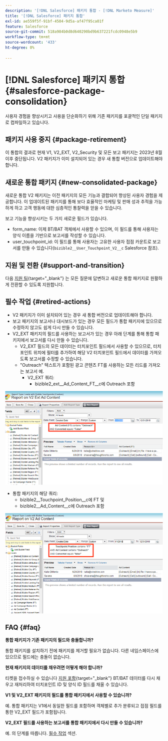 ```yaml
---
description: '[!DNL Salesforce] 패키지 통합 - [!DNL Marketo Measure]'
title: '[!DNL Salesforce] 패키지 통합'
exl-id: ae559f5f-91bf-4504-9d5a-af47f95ca01f
feature: Salesforce
source-git-commit: 518a984b0d8d640290bd9b637221fcdc0948e5b9
workflow-type: tm+mt
source-wordcount: '433'
ht-degree: 0%

---
```


# [!DNL Salesforce] 패키지 통합 {#salesforce-package-consolidation}

사용자 경험을 향상시키고 사용을 단순화하기 위해 기존 패키지를 포괄적인 단일 패키지로 컴파일하고 있습니다.

## 패키지 사용 중지 {#package-retirement}

이 통합의 결과로 현재 V1, V2_EXT, V2_Security 및 모든 보고 패키지는 2023년 8월 이후 중단됩니다. V2 패키지가 이미 설치되어 있는 경우 새 통합 버전으로 업데이트해야 합니다.

## 새로운 통합 패키지 {#new-consolidated-package}

새로운 통합 V2 패키지는 이전 패키지의 모든 기능과 결합되어 향상된 사용자 경험을 제공합니다. 이 업데이트된 패키지를 통해 보다 효율적인 마케팅 및 판매 성과 추적을 가능하게 하고 고객 행동에 대한 심층적인 통찰력을 얻을 수 있습니다.

보고 기능을 향상시키는 두 가지 새로운 필드가 있습니다.

* form_name: 이제 BT/BAT 객체에서 사용할 수 있으며, 이 필드를 통해 사용자는 양식 이름을 기반으로 보고서를 작성할 수 있습니다.
* user_touchpoint_id: 이 필드를 통해 사용자는 고유한 사용자 접점 카운트로 보고서를 만들 수 있습니다(`bizible2__User_Touchpoint_V2__c` Salesforce 참조).

## 지원 및 전환 {#support-and-transition}

다음 [지원 팀](https://nation.marketo.com/t5/support/ct-p/Support){target="_blank"} 는 모든 질문에 답변하고 새로운 통합 패키지로 원활하게 전환할 수 있도록 지원합니다.

## 필수 작업 {#retired-actions}

* V2 패키지가 이미 설치되어 있는 경우 새 통합 버전으로 업데이트해야 합니다.
* 보고 패키지의 보고서나 대시보드가 있는 경우 모든 필드가 통합 패키지에 있으므로 수정하지 않고도 쉽게 다시 만들 수 있습니다.
* V2_EXT 패키지의 필드를 사용하는 보고서가 있는 경우 아래 단계를 통해 통합 패키지에서 보고서를 다시 만들 수 있습니다.
   * V2_EXT 필드의 모든 데이터는 터치포인트 필드에서 사용할 수 있으므로, 터치포인트 위치에 필터를 추가하여 해당 V2 터치포인트 필드에서 데이터를 가져오도록 보고서를 수정할 수 있습니다.
   * &quot;Outreach&quot; 텍스트가 포함된 광고 콘텐츠 FT를 사용하는 모든 리드를 가져오는 보고서 예.
      * V2_EXT 쿼리:
         * bizible2_ext__Ad_Content_FT__c에 Outreach 포함

![](assets/package-consolidation-1.png)

* 통합 패키지의 해당 쿼리:
   * bizible2__Touchpoint_Position__c에 FT 및
   * bizible2__Ad_Content__c에 Outreach 포함

![](assets/salesforce-package-consolidation-2.png)

## FAQ {#faq}

**통합 패키지가 기존 패키지의 필드와 충돌합니까?**

통합 패키지를 설치하기 전에 패키지를 제거할 필요가 없습니다. 다른 네임스페이스에 있으므로 필드에는 충돌이 없습니다.

**현재 패키지의 데이터를 채우려면 어떻게 해야 합니까?**

티켓을 접수하실 수 있습니다 [지원 포함](https://nation.marketo.com/t5/support/ct-p/Support){target="_blank"} BT/BAT 데이터를 다시 채우고 재처리하여 터치포인트 ID 및 양식 ID 필드를 채울 수 있습니다.

**V1 및 V2_EXT 패키지의 필드를 통합 패키지에서 사용할 수 있습니까?**

예. 통합 패키지는 V1에서 동일한 필드를 포함하며 객체별로 추가 분류되고 접점 필드를 통한 V2_EXT 필드가 포함됩니다.

**V2_EXT 필드를 사용하는 보고서를 통합 패키지에서 다시 만들 수 있습니까?**

예. 의 단계를 따릅니다. [필수 작업](#retired-actions) 섹션.
